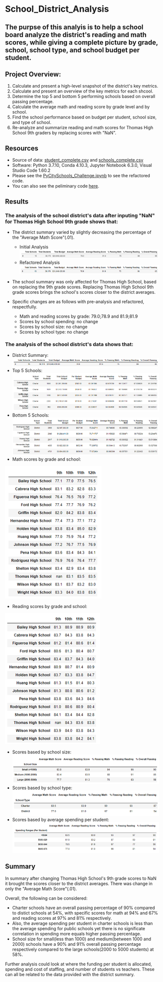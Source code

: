 # School_District_Analysis

## The purpse of this analyis is to help a school board analyze the district's reading and math scores, while giving a complete picture by grade, school, school type, and school budget per student.

## Project Overview: 
1. Calculate and present a high-level snapshot of the district's key metrics.
2. Calculate and present an overview of the key metrics for each shcool.
3. Determine the top 5 and bottom 5 performing schools based on overall passing percentage. 
4. Calculate the average math and reading score by grade level and by school. 
5. Find the school performance based on budget per student, school size, and type of school. 
6. Re-analyze and summarize reading and math scores for Thomas High School 9th graders by replacing scores with "NaN". 

## Resources
- Source of data: [student_complete.csv](https://github.com/mthalken/School_District_Analysis/blob/main/Resources/students_complete.csv) and [schools_complete.csv](https://github.com/mthalken/School_District_Analysis/blob/main/Resources/schools_complete.csv)
- Software: Python 3.7.10, Conda 4.10.3, Jupyter Notebook 6.3.0, Visual Studio Code 1.60.2
- Please see the [PyCitySchools_Challenge.ipynb](https://github.com/mthalken/School_District_Analysis/blob/main/PyCitySchools_Challenge.ipynb) to see the refactored code.  
- You can also see the peliminary code [here](https://github.com/mthalken/School_District_Analysis/blob/main/PyCitySchools.ipynb).

## Results 
### The analysis of the school district's data after inputing "NaN" for Thomas High School 9th grade shows that:
- The district summary varied by slightly decreasing the percentage of the "Average Math Score"(.01).
    - Initial Analysis
    ![png](https://github.com/mthalken/School_District_Analysis/blob/main/Resources/district_summary_1st_analysis.PNG)
    - Refactored Analysis
    ![png](https://github.com/mthalken/School_District_Analysis/blob/main/Resources/district_summary.PNG)

- The school summary was only affected for Thomas High School, based on replacing the 9th grade scores. Replacing Thomas High School 9th grade scores brings the school's scores closer to the district averages. 
- Specific changes are as follows with pre-analysis and refactored, respectfully.
    - Math and reading scores by grade: 79.0;78.9 and 81.9;81.9
    - Scores by school spending: no change
    - Scores by school size: no change
    - Scores by school type: no change

### The analysis of the school district's data shows that:
- District Summary: 
![png](https://github.com/mthalken/School_District_Analysis/blob/main/Resources/district_summary.PNG)
- Top 5 Schools: 
![png](https://github.com/mthalken/School_District_Analysis/blob/main/Resources/high_performing_schools.PNG)
- Bottom 5 Schools: 
![png](https://github.com/mthalken/School_District_Analysis/blob/main/Resources/low_performing_schools.PNG)
- Math scores by grade and school: 

![png](https://github.com/mthalken/School_District_Analysis/blob/main/Resources/math_scores_by_grade_%26_school.PNG)
- Reading scores by grade and school: 

![png](https://github.com/mthalken/School_District_Analysis/blob/main/Resources/reading_scores_by_grade_%26_school.PNG)
- Scores based by school size: 
![png](https://github.com/mthalken/School_District_Analysis/blob/main/Resources/scores_based_by_school_size.PNG)
- Scores based by school type: 
![png](https://github.com/mthalken/School_District_Analysis/blob/main/Resources/scores_based_by_school_type.PNG)
- Scores based by average spending per student: 
![png](https://github.com/mthalken/School_District_Analysis/blob/main/Resources/scores_based_by_spending.PNG)

## Summary
In summary after changing Thomas High School's 9th grade scores to NaN it brought the scores closer to the district averages. There was change in only the "Average Math Score"(.01).

Overall, the following can be considered:
- Charter schools have an overall passing percentage of 90% compared to distict schools at 54%, with specific scores for math at 94% and 67% and reading scores at 97% and 81% respectively. 
- Also, the average spending per student in charter schools is less than the average spending for public schools yet there is no significate correlation in spending more equals higher passing percentage. 
- School size for small(less than 1000) and medium(between 1000 and 2000) schools have a 90% and 91% overall passing percentage respectively compared to the large schools(2000 to 5000 students) at 58%. 

Further analysis could look at where the funding per student is allocated, spending and cost of staffing, and number of students vs teachers. These can all be related to the data provided with the district summary. 
